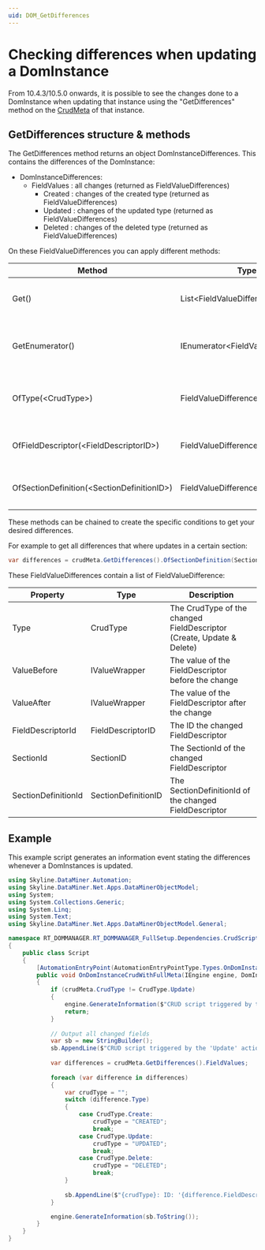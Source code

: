```yaml
---
uid: DOM_GetDifferences
---
```


# Checking differences when updating a DomInstance

From 10.4.3/10.5.0 onwards<!-- RN 38364 -->, it is possible to see the changes done to a DomInstance when updating that instance using the "GetDifferences" method on the [CrudMeta](xref:ExecuteScriptOnDomInstanceActionSettings#full-crud-meta-type) of that instance.

## GetDifferences structure & methods

The GetDifferences method returns an object DomInstanceDifferences. This contains the differences of the DomInstance:

- DomInstanceDifferences:
    - FieldValues : all changes (returned as FieldValueDifferences)
        - Created : changes of the created type (returned as FieldValueDifferences)
        - Updated : changes of the updated type (returned as FieldValueDifferences)
        - Deleted : changes of the deleted type (returned as FieldValueDifferences)

On these FieldValueDifferences you can apply different methods:

|Method        |Type        |Description |
|----------------|------------|------------|
|Get() | List\<FieldValueDifference\> | Returns the differences as a list of FieldValueDifference|
|GetEnumerator() | IEnumerator\<FieldValueDifference\> | Returns an enumerator that iterates through the collection of differences|
|OfType(\<CrudType\>) | FieldValueDifferences | Returns the differences with a certain CrudType (Create, Update & Delete)|
|OfFieldDescriptor(\<FieldDescriptorID\>) | FieldValueDifferences | Returns the differences on a certain FieldDescriptor|
|OfSectionDefinition(\<SectionDefinitionID\>) | FieldValueDifferences | Returns the differences within a certain SectionDefinition|

These methods can be chained to create the specific conditions to get your desired differences.

For example to get all differences that where updates in a certain section:

```csharp
var differences = crudMeta.GetDifferences().OfSectionDefinition(SectionDefinitionId).OfType(CrudType.Update);
```

These FieldValueDifferences contain a list of FieldValueDifference:

|Property        |Type        |Description |
|----------------|------------|------------|
|Type | CrudType | The CrudType of the changed FieldDescriptor (Create, Update & Delete) |
|ValueBefore | IValueWrapper | The value of the FieldDescriptor before the change|
|ValueAfter | IValueWrapper | The value of the FieldDescriptor after the change|
|FieldDescriptorId | FieldDescriptorID | The ID the changed FieldDescriptor|
|SectionId | SectionID |The SectionId of the changed FieldDescriptor|
|SectionDefinitionId | SectionDefinitionID | The SectionDefinitionId of the changed FieldDescriptor|

## Example
This example script generates an information event stating the differences whenever a DomInstances is updated.

```csharp
using Skyline.DataMiner.Automation;
using Skyline.DataMiner.Net.Apps.DataMinerObjectModel;
using System;
using System.Collections.Generic;
using System.Linq;
using System.Text;
using Skyline.DataMiner.Net.Apps.DataMinerObjectModel.General;

namespace RT_DOMMANAGER.RT_DOMMANAGER_FullSetup.Dependencies.CrudScript
{
    public class Script
    {
        [AutomationEntryPoint(AutomationEntryPointType.Types.OnDomInstanceCrudWithFullMeta)]
        public void OnDomInstanceCrudWithFullMeta(IEngine engine, DomInstanceCrudMeta crudMeta)
        {
            if (crudMeta.CrudType != CrudType.Update)
            {
                engine.GenerateInformation($"CRUD script triggered by the '{crudMeta.CrudType}' action on DomInstance with name '{crudMeta.CurrentVersion.Name}'");
                return;
            }
    
            // Output all changed fields
            var sb = new StringBuilder();
            sb.AppendLine($"CRUD script triggered by the 'Update' action on DomInstance with name '{crudMeta.CurrentVersion.Name}'. Changes:");
        
            var differences = crudMeta.GetDifferences().FieldValues;
        
            foreach (var difference in differences)
            {
                var crudType = "";
                switch (difference.Type)
                {
                    case CrudType.Create:
                        crudType = "CREATED";
                        break;
                    case CrudType.Update:
                        crudType = "UPDATED";
                        break;
                    case CrudType.Delete:
                        crudType = "DELETED";
                        break;
                }
        
                sb.AppendLine($"{crudType}: ID: '{difference.FieldDescriptorId.Id}', Change: '{difference.ValueBefore}' -> '{difference.ValueAfter}'");
            }

            engine.GenerateInformation(sb.ToString());
        }
    }
}
```